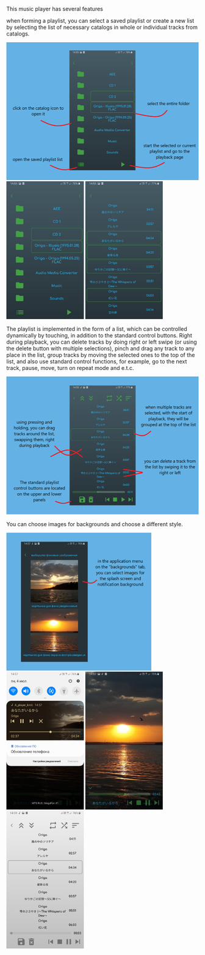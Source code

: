 This music player has several features

when forming a playlist, you can select a saved playlist or create a new list by selecting the list of necessary catalogs in whole or individual tracks from catalogs.

<p align="left">
  <img src="https://github.com/comanch22/ValleyWindAwake/blob/main/file1.png" width="512" height="360">
  <img src="https://github.com/comanch22/ValleyWindAwake/blob/main/Screenshot_20220704-145514_A_player_kmti.jpg" width="203" height="360">
  <img src="https://github.com/comanch22/ValleyWindAwake/blob/main/Screenshot_20220704-145524_A_player_kmti.jpg" width="203" height="360">
</p>

The playlist is implemented in the form of a list, which can be controlled dynamically by touching, in addition to the standard control buttons.
Right during playback, you can delete tracks by doing right or left swipe (or using the delete button with multiple selections), pinch and drag any track to any place in the list, group tracks by moving the selected ones to the top of the list, and also use standard control functions, for example, go to the next track, pause, move, turn on repeat mode and e.t.c.

<p align="left">
  <img src="https://github.com/comanch22/ValleyWindAwake/blob/main/file2.png" width="512" height="360">
</p>

You can choose images for backgrounds and choose a different style.

<p align="left">
  <img src="https://github.com/comanch22/ValleyWindAwake/blob/main/file4.png" width="380" height="360">
  <img src="https://github.com/comanch22/ValleyWindAwake/blob/main/Screenshot_20220704-145744_A_player_kmti.jpg" width="203" height="360">
  <img src="https://github.com/comanch22/ValleyWindAwake/blob/main/Screenshot_20220704-145750_A_player_kmti.jpg" width="203" height="360">
  <img src="https://github.com/comanch22/ValleyWindAwake/blob/main/Screenshot_20220704-145959_A_player_kmti.jpg" width="203" height="360">
</p>
